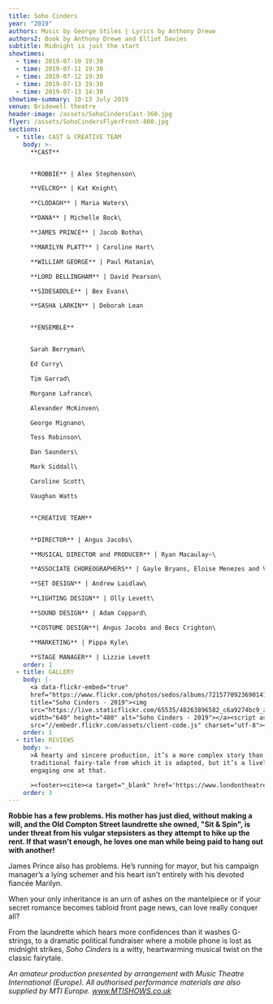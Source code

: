 ```yaml
---
title: Soho Cinders
year: "2019"
authors: Music by George Stiles | Lyrics by Anthony Drewe
authors2: Book by Anthony Drewe and Elliot Davies
subtitle: Midnight is just the start
showtimes:
  - time: 2019-07-10 19:30
  - time: 2019-07-11 19:30
  - time: 2019-07-12 19:30
  - time: 2019-07-13 19:30
  - time: 2019-07-13 14:30
showtime-summary: 10-13 July 2019
venue: Bridewell theatre
header-image: /assets/SohoCindersCast-360.jpg
flyer: /assets/SohoCindersFlyerFront-800.jpg
sections:
  - title: CAST & CREATIVE TEAM
    body: >-
      **CAST**


      **ROBBIE** | Alex Stephenson\

      **VELCRO** | Kat Knight\

      **CLODAGH** | Maria Waters\

      **DANA** | Michelle Bock\

      **JAMES PRINCE** | Jacob Botha\

      **MARILYN PLATT** | Caroline Hart\

      **WILLIAM GEORGE** | Paul Matania\

      **LORD BELLINGHAM** | David Pearson\

      **SIDESADDLE** | Bex Evans\

      **SASHA LARKIN** | Deborah Lean


      **ENSEMBLE**


      Sarah Berryman\

      Ed Curry\

      Tim Garrad\

      Morgane Lafrance\

      Alexander McKinven\

      George Mignano\

      Tess Robinson\

      Dan Saunders\

      Mark Siddall\

      Caroline Scott\

      Vaughan Watts


      **CREATIVE TEAM**


      **DIRECTOR** | Angus Jacobs\

      **MUSICAL DIRECTOR and PRODUCER** | Ryan Macaulay~\

      **ASSOCIATE CHOREOGRAPHERS** | Gayle Bryans, Eloise Menezes and Vaughan Watts\

      **SET DESIGN** | Andrew Laidlaw\

      **LIGHTING DESIGN** | Olly Levett\

      **SOUND DESIGN** | Adam Coppard\

      **COSTUME DESIGN**| Angus Jacobs and Becs Crighton\

      **MARKETING** | Pippa Kyle\

      **STAGE MANAGER** | Lizzie Levett
    order: 1
  - title: GALLERY
    body: |-
      <a data-flickr-embed="true"
      href="https://www.flickr.com/photos/sedos/albums/72157709236901417"
      title="Soho Cinders - 2019"><img
      src="https://live.staticflickr.com/65535/48263896582_c6a9274bc9_z.jpg"
      width="640" height="480" alt="Soho Cinders - 2019"></a><script async
      src="//embedr.flickr.com/assets/client-code.js" charset="utf-8"></script>
    order: 1
  - title: REVIEWS
    body: >-
      >A hearty and sincere production, it’s a more complex story than the
      traditional fairy-tale from which it is adapted, but it’s a lively and
      engaging one at that.

      ><footer><cite><a target="_blank" href='https://www.londontheatre1.com/reviews/musical/stiles-drewes-soho-cinders-at-the-bridewell-theatre/'>Soho Cinders, 2019, London Theatre 1</a></cite></footer>
    order: 3
---
```

**Robbie has a few problems. His mother has just died, without making a will, and the Old Compton Street laundrette she owned, "Sit & Spin", is under threat from his vulgar stepsisters as they attempt to hike up the rent. If that wasn't enough, he loves one man while being paid to hang out with another!**

James Prince also has problems. He’s running for mayor, but his campaign manager’s a lying schemer and his heart isn’t entirely with his devoted fiancée Marilyn.

When your only inheritance is an urn of ashes on the mantelpiece or if your secret romance becomes tabloid front page news, can love really conquer all?

From the laundrette which hears more confidences than it washes G-strings, to a dramatic political fundraiser where a mobile phone is lost as midnight strikes, *Soho Cinders* is a witty, heartwarming musical twist on the classic fairytale.

*An amateur production presented by arrangement with Music Theatre International (Europe). All authorised performance materials are also supplied by MTI Europe. www.MTISHOWS.co.uk*